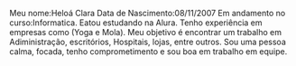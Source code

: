 Meu nome:Heloá Clara      Data de Nascimento:08/11/2007
Em andamento no curso:Informatica.
Eatou estudando na Alura.
Tenho experiência em empresas como (Yoga e Mola).
Meu objetivo é encontrar um trabalho em Adiministração, escritórios, Hospitais, lojas, entre outros.
Sou uma pessoa calma, focada, tenho comprometimento e sou boa em trabalho em equipe.
